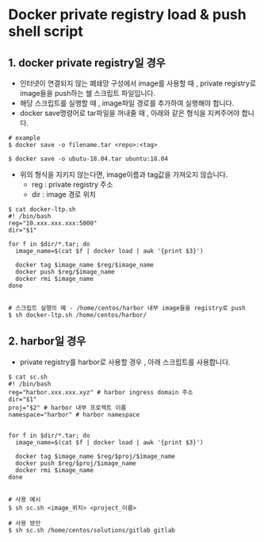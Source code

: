 
# Docker private registry load & push shell script
## 1. docker private registry일 경우
- 인터넷이 연결되지 않는 폐쇄망 구성에서 image를 사용할 때 , private registry로 image들을 push하는 쉘 스크립트 파일입니다.
- 해당 스크립트를 실행할 때 , image파일 경로를 추가하여 실행해야 합니다.
- docker save명령어로 tar파일을 꺼내줄 때 , 아래와 같은 형식을 지켜주어야 합니다. 
```
# example
$ docker save -o filename.tar <repo>:<tag>

$ docker save -o ubutu-18.04.tar ubuntu:18.04
```
- 위의 형식을 지키지 않는다면, image이름과 tag값을 가져오지 않습니다.
  -  reg : private registry 주소
  -  dir : image 경로 위치
```
$ cat docker-ltp.sh
#! /bin/bash
reg="10.xxx.xxx.xxx:5000"
dir="$1"

for f in $dir/*.tar; do
  image_name=$(cat $f | docker load | awk '{print $3}')

  docker tag $image_name $reg/$image_name
  docker push $reg/$image_name
  docker rmi $image_name
done


# 스크립트 실행의 예 - /home/centos/harbor 내부 image들을 registry로 push
$ sh docker-ltp.sh /home/centos/harbor/
```
## 2. harbor일 경우
- private registry를 harbor로 사용할 경우 , 아래 스크립트를 사용합니다.
```
$ cat sc.sh
#! /bin/bash
reg="harbor.xxx.xxx.xyz" # harbor ingress domain 주소
dir="$1"
proj="$2" # harbor 내부 프로젝트 이름
namespace="harbor" # harbor namespace


for f in $dir/*.tar; do
  image_name=$(cat $f | docker load | awk '{print $3}')

  docker tag $image_name $reg/$proj/$image_name
  docker push $reg/$proj/$image_name
  docker rmi $image_name
done


# 사용 예시
$ sh sc.sh <image_위치> <project_이름>

# 사용 방안
$ sh sc.sh /home/centos/solutions/gitlab gitlab
```
